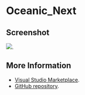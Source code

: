 # Oceanic_Next



## Screenshot
![](https://raw.githubusercontent.com/gerane/VSCodeThemes/master/gerane.Theme-Oceanic_Next/screenshot.png).


## More Information
* [Visual Studio Marketplace](https://marketplace.visualstudio.com/items/gerane.Theme-OceanicNext).
* [GitHub repository](https://github.com/gerane/VSCodeThemes).
